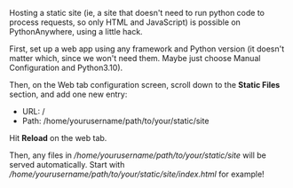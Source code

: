 
<!--
.. title: Hosting a static site
.. slug: HostingAStaticSite
.. date: 2016-05-09 11:35:28 UTC+01:00
.. tags:
.. category:
.. link:
.. description:
.. type: text
-->


Hosting a static site (ie, a site that doesn't need to run python code to
process requests, so only HTML and JavaScript) is possible on PythonAnywhere,
using a little hack.

First, set up a web app using any framework and Python version (it doesn't matter
which, since we won't need them.  Maybe just choose Manual Configuration and Python3.10).

Then, on the Web tab configuration screen, scroll down to the **Static Files**
section, and add one new entry:

* URL: /
* Path: /home/yourusername/path/to/your/static/site

Hit **Reload** on the web tab.

Then, any files in */home/yourusername/path/to/your/static/site* will be served
automatically.  Start with */home/yourusername/path/to/your/static/site/index.html*
for example!

